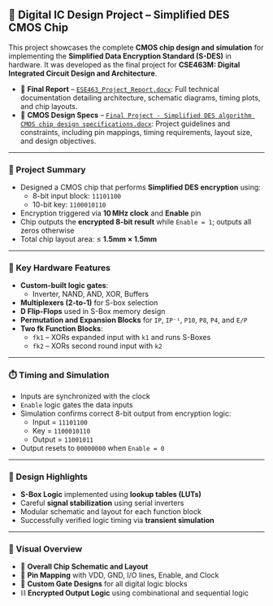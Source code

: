 ## 🔐 Digital IC Design Project – Simplified DES CMOS Chip

This project showcases the complete **CMOS chip design and simulation** for implementing the **Simplified Data Encryption Standard (S-DES)** in hardware. It was developed as the final project for **CSE463M: Digital Integrated Circuit Design and Architecture**.

- 📄 **Final Report** – [`ESE463_Project_Report.docx`](./ESE463_Project_Report.docx): Full technical documentation detailing architecture, schematic diagrams, timing plots, and chip layouts.
- 📐 **CMOS Design Specs** – [`Final Project - Simplified DES algorithm CMOS chip design specifications.docx`](./Final%20Project%20-%20Simplified%20DES%20algorithm%20CMOS%20chip%20design%20specifications.docx): Project guidelines and constraints, including pin mappings, timing requirements, layout size, and design objectives.

---

### 📌 Project Summary

- Designed a CMOS chip that performs **Simplified DES encryption** using:
  - 8-bit input block: `11101100`
  - 10-bit key: `1100010110`
- Encryption triggered via **10 MHz clock** and **Enable** pin
- Chip outputs the **encrypted 8-bit result** while `Enable = 1`; outputs all zeros otherwise
- Total chip layout area: ≤ **1.5mm × 1.5mm**

---

### 🔧 Key Hardware Features

- **Custom-built logic gates**:
  - Inverter, NAND, AND, XOR, Buffers
- **Multiplexers (2-to-1)** for S-box selection
- **D Flip-Flops** used in S-Box memory design
- **Permutation and Expansion Blocks** for `IP`, `IP⁻¹`, `P10`, `P8`, `P4`, and `E/P`
- **Two fk Function Blocks**:
  - `fk1` – XORs expanded input with `k1` and runs S-Boxes
  - `fk2` – XORs second round input with `k2`

---

### ⏱️ Timing and Simulation

- Inputs are synchronized with the clock
- `Enable` logic gates the data inputs
- Simulation confirms correct 8-bit output from encryption logic:
  - Input = `11101100`
  - Key = `1100010110`
  - Output = `11001011`
- Output resets to `00000000` when `Enable = 0`

---

### 🧠 Design Highlights

- **S-Box Logic** implemented using **lookup tables (LUTs)**
- Careful **signal stabilization** using serial inverters
- Modular schematic and layout for each function block
- Successfully verified logic timing via **transient simulation**

---

### 📸 Visual Overview

- 💾 **Overall Chip Schematic and Layout**  
- 🔌 **Pin Mapping** with VDD, GND, I/O lines, Enable, and Clock  
- 🧮 **Custom Gate Designs** for all digital logic blocks  
- ⛓ **Encrypted Output Logic** using combinational and sequential logic
